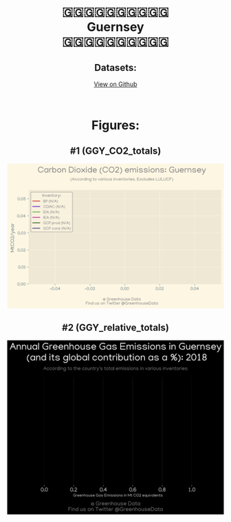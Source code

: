 
<center>
<h1 align="center">
🇬🇬🇬🇬🇬🇬🇬🇬🇬🇬
<br>
Guernsey
<br>
🇬🇬🇬🇬🇬🇬🇬🇬🇬🇬
</h1>
<h2>Datasets:</h2>
<p><a href="https://github.com/dquintani/GreenhouseData/tree/master/country_data/GGY_Guernsey/data">View on Github</a>
<br></p><p><br></p>
<h1>Figures:</h1><h2>#1 (GGY_CO2_totals)</h2>
<p><img alt="" src="figures/GGY_CO2_totals.png" /></p><h2>#2 (GGY_relative_totals)</h2>
<p><img alt="" src="figures/GGY_relative_totals.png" /></p>